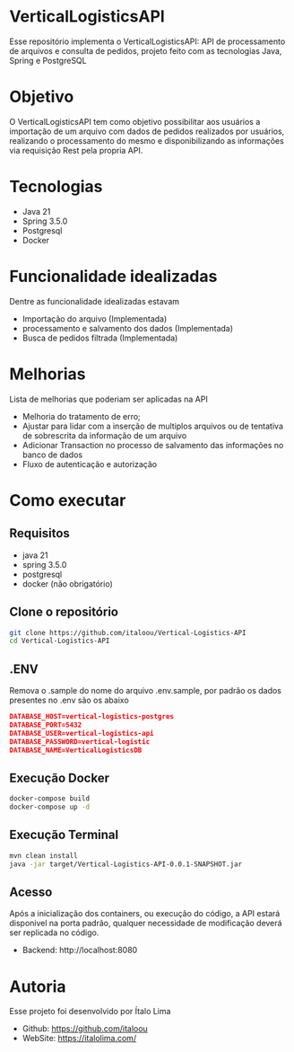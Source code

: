 # VerticalLogisticsAPI
Esse repositório implementa o VerticalLogisticsAPI: API de processamento de arquivos e consulta de pedidos, projeto feito com as tecnologias Java, Spring e PostgreSQL

# Objetivo
O VerticalLogisticsAPI tem como objetivo possibilitar aos usuários a importação de um arquivo com dados de pedidos realizados por usuários, realizando o processamento do mesmo e disponibilizando as informações via requisição Rest pela propria API.

# Tecnologias
- Java 21
- Spring 3.5.0
- Postgresql
- Docker

# Funcionalidade idealizadas
Dentre as funcionalidade idealizadas estavam 
- Importação do arquivo (Implementada)
- processamento e salvamento dos dados (Implementada)
- Busca de pedidos filtrada (Implementada)

# Melhorias
Lista de melhorias que poderiam ser aplicadas na API
- Melhoria do tratamento de erro;
- Ajustar para lidar com a inserção de multiplos arquivos ou de tentativa de sobrescrita da informação de um arquivo
- Adicionar Transaction no processo de salvamento das informações no banco de dados
- Fluxo de autenticação e autorização

# Como executar

## Requisitos

- java 21
- spring 3.5.0
- postgresql
- docker (não obrigatório)

## Clone o repositório 

```bash
git clone https://github.com/italoou/Vertical-Logistics-API
cd Vertical-Logistics-API
```

## .ENV

Remova o .sample do nome do arquivo .env.sample, por padrão os dados presentes no .env são os abaixo
```json
DATABASE_HOST=vertical-logistics-postgres
DATABASE_PORT=5432
DATABASE_USER=vertical-logistics-api
DATABASE_PASSWORD=vertical-logistic
DATABASE_NAME=VerticalLogisticsDB
```

## Execução Docker

```bash
docker-compose build
docker-compose up -d
```

## Execução Terminal

```bash
mvn clean install
java -jar target/Vertical-Logistics-API-0.0.1-SNAPSHOT.jar
```

## Acesso

Após a inicialização dos containers, ou execução do código, a API estará disponivel na porta padrão, qualquer necessidade de modificação deverá ser replicada no código.

- Backend: http://localhost:8080

# Autoria

Esse projeto foi desenvolvido por Ítalo Lima
- Github: https://github.com/italoou
- WebSite: https://italolima.com/